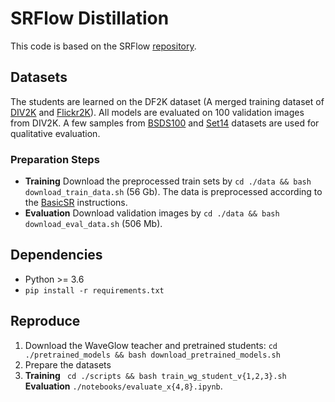 # SRFlow Distillation 

This code is based on the SRFlow [repository](https://github.com/andreas128/SRFlow). 

## Datasets

The students are learned on the DF2K dataset (A merged training dataset of [DIV2K](https://data.vision.ee.ethz.ch/cvl/DIV2K/) and [Flickr2K](https://github.com/LimBee/NTIRE2017)). All models are evaluated on 100 validation images from DIV2K. A few samples from [BSDS100](https://www2.eecs.berkeley.edu/Research/Projects/CS/vision/bsds/) and [Set14](https://drive.google.com/drive/folders/1gt5eT293esqY0yr1Anbm36EdnxWW_5oH?usp=sharing) datasets are used for qualitative evaluation.  


### Preparation Steps

* **Training** Download the preprocessed train sets by ```cd ./data && bash download_train_data.sh``` (56 Gb). The data is preprocessed according to the [BasicSR](https://github.com/xinntao/BasicSR/blob/master/docs/DatasetPreparation.md#div2k) instructions.
* **Evaluation** Download validation images by ```cd ./data && bash download_eval_data.sh``` (506 Mb).


## Dependencies

* Python >= 3.6
* ```pip install -r requirements.txt```


## Reproduce

1. Download the WaveGlow teacher and pretrained students:
```cd ./pretrained_models && bash download_pretrained_models.sh```
2. Prepare the datasets
3. **Training** ` cd ./scripts && bash train_wg_student_v{1,2,3}.sh`
   **Evaluation** `./notebooks/evaluate_x{4,8}.ipynb`.

